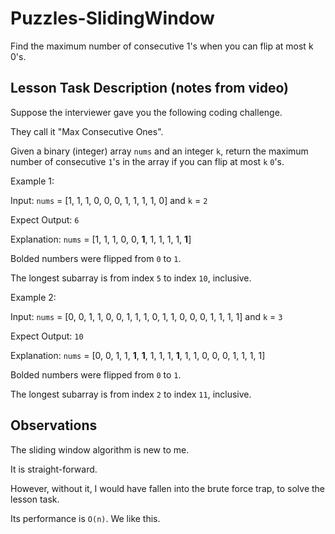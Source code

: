 # Puzzles-SlidingWindow

Find the maximum number of consecutive 1's when you can flip at most k 0's.

## Lesson Task Description (notes from video)

Suppose the interviewer gave you the following coding challenge.

They call it "Max Consecutive Ones".

Given a binary (integer) array `nums` and an integer `k`,
return the maximum number of consecutive `1`'s in the array
if you can flip at most `k` `0`'s.

Example 1:

Input: `nums` = [1, 1, 1, 0, 0, 0, 1, 1, 1, 1, 0] and `k` = `2`

Expect Output: `6`

Explanation: `nums` = [1, 1, 1, 0, 0, **1**, 1, 1, 1, 1, **1**]

Bolded numbers were flipped from `0` to `1`.

The longest subarray is from index `5` to index `10`, inclusive.

Example 2:

Input: `nums` = [0, 0, 1, 1, 0, 0, 1, 1, 1, 0, 1, 1, 0, 0, 0, 1, 1, 1, 1] and `k` = `3`

Expect Output: `10`

Explanation: `nums` = [0, 0, 1, 1, **1**, **1**, 1, 1, 1, **1**, 1, 1, 0, 0, 0, 1, 1, 1, 1]

Bolded numbers were flipped from `0` to `1`.

The longest subarray is from index `2` to index `11`, inclusive.

## Observations

The sliding window algorithm is new to me.

It is straight-forward.

However, without it, I would have fallen into the brute force trap, to solve the lesson task.

Its performance is `O(n)`. We like this.

